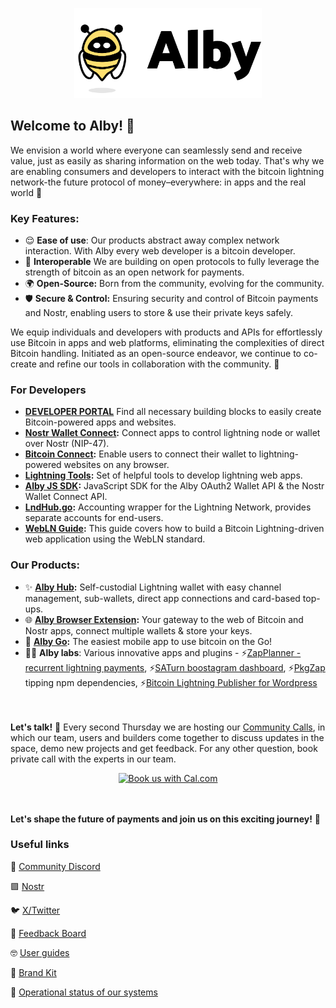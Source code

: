 <p align="center">
  <picture>
    <source srcset="https://raw.githubusercontent.com/getAlby/lightning-browser-extension/51430e7d6b6076f6f336269acb1dc3928c4ced0f/doc/logo-white.svg" media="(prefers-color-scheme: dark)" width="300">
    <img alt="Alby Logo" src="https://raw.githubusercontent.com/getAlby/lightning-browser-extension/51430e7d6b6076f6f336269acb1dc3928c4ced0f/doc/logo-black.svg" width="300">
  </picture>
</p>

## Welcome to Alby! 👋

We envision a world where everyone can seamlessly send and receive value, just as easily as sharing information on the web today.
That's why we are enabling consumers and developers to interact with the bitcoin lightning network-the future protocol of money–everywhere: in apps and the real world
🐝

### Key Features:

- 😌 **Ease of use**: Our products abstract away complex network interaction. With Alby every web developer is a bitcoin developer.
- 🧩 **Interoperable** We are building on open protocols to fully leverage the strength of bitcoin as an open network for payments.
- 🌍 **Open-Source:** Born from the community, evolving for the community.
- 🛡️ **Secure & Control:** Ensuring security and control of Bitcoin payments and Nostr, enabling users to store & use their private keys safely.
 
We equip individuals and developers with products and APIs for effortlessly use Bitcoin in apps and web platforms, eliminating the complexities of direct Bitcoin handling. Initiated as an open-source endeavor, we continue to co-create and refine our tools in collaboration with the community. 👥

### For Developers
- **[DEVELOPER PORTAL](https://getalby.com/developer)** Find all necessary building blocks to easily create Bitcoin-powered apps and websites. 
- **[Nostr Wallet Connect](https://nwc.dev):** Connect apps to control lightning node or wallet over Nostr (NIP-47).
- **[Bitcoin Connect](https://bitcoin-connect.com/):** Enable users to connect their wallet to lightning-powered websites on any browser.
- **[Lightning Tools](https://github.com/getAlby/js-lightning-tools):** Set of helpful tools to develop lightning web apps.
- **[Alby JS SDK](https://github.com/getAlby/js-sdk):** JavaScript SDK for the Alby OAuth2 Wallet API & the Nostr Wallet Connect API.
- **[LndHub.go](https://github.com/getAlby/lndhub.go):** Accounting wrapper for the Lightning Network, provides separate accounts for end-users.
- **[WebLN Guide](https://www.webln.guide/):** This guide covers how to build a Bitcoin Lightning-driven web application using the WebLN standard.

### Our Products:
- ✨ **[Alby Hub](https://albyhub.com):** Self-custodial Lightning wallet with easy channel management, sub-wallets, direct app connections and card-based top-ups.
- 🌐 **[Alby Browser Extension](https://getalby.com/products/browser-extension):** Your gateway to the web of Bitcoin and Nostr apps, connect multiple wallets & store your keys.
- 📲 **[Alby Go](https://albygo.com/):** The easiest mobile app to use bitcoin on the Go!
- 👨‍🔬 **Alby labs**: Various innovative apps and plugins - ⚡[ZapPlanner - recurrent lightning payments](https://zapplanner.albylabs.com/),  ⚡[SATurn boostagram dashboard](https://saturn.fly.dev/), ⚡[PkgZap](https://pkgzap.albylabs.com/) tipping npm dependencies, ⚡[Bitcoin Lightning Publisher for Wordpress](https://wordpress.org/plugins/bitcoin-lightning-publisher/?ref=blog.getalby.com) 

<br></br>
**Let's talk!**
👥 Every second Thursday we are hosting our [Community Calls](https://cal.com/getalby/communitycall), in which our team, users and builders come together to discuss updates in the space, demo new projects and get feedback. For any other question, book private call with the experts in our team.

<p align="center">
 <a href="https://cal.com/getalby">
<img alt="Book us with Cal.com" src="https://cal.com/book-with-cal-dark.svg" /></a>
</p>

<br></br>
**Let's shape the future of payments and join us on this exciting journey!** 🚀


### Useful links
💬 [Community Discord](https://discord.getalby.com)

🟪 [Nostr](https://nostr.com/npub1getal6ykt05fsz5nqu4uld09nfj3y3qxmv8crys4aeut53unfvlqr80nfm)

🐦 [X/Twitter](http://x.com/getalby)

📝 [Feedback Board](https://getalby.com/feedback)

🤓 [User guides](https://guides.getalby.com/user-guide/)  

🎨 [Brand Kit](https://getalby.com/brandkit)

📶 [Operational status of our systems](https://alby.instatus.com/)

